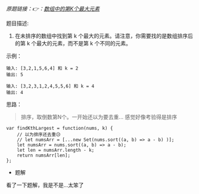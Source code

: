 *原题链接：👉：[数组中的第K个最大元素](https://leetcode-cn.com/problems/kth-largest-element-in-an-array/description/)*

题目描述:

1. 在未排序的数组中找到第 k 个最大的元素。请注意，你需要找的是数组排序后的第 k 个最大的元素，而不是第 k 个不同的元素。

示例：

```
输入: [3,2,1,5,6,4] 和 k = 2
输出: 5
```

```
输入: [3,2,3,1,2,4,5,5,6] 和 k = 4
输出: 4
```

思路：
> 排序，取倒数第N个。一开始还以为要去重...
> 感觉好像考验得是排序

```
var findKthLargest = function(nums, k) {
    // 以为排序还去重😥
    // let numsArr = [...new Set(nums.sort((a, b) => a - b) )];
    let numsArr = nums.sort((a, b) => a - b);
    let len = numsArr.length - k;
    return numsArr[len];
};

```

- 题解

看了一下题解，我是不是...太笨了